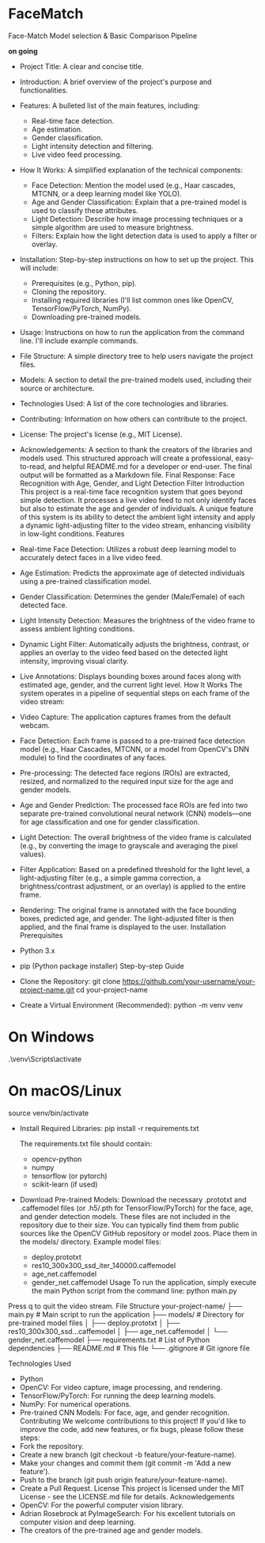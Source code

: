 # FaceMatch
Face-Match Model selection &amp; Basic Comparison Pipeline

**on going**


 * Project Title: A clear and concise title.
 * Introduction: A brief overview of the project's purpose and functionalities.
 * Features: A bulleted list of the main features, including:
   * Real-time face detection.
   * Age estimation.
   * Gender classification.
   * Light intensity detection and filtering.
   * Live video feed processing.
 * How It Works: A simplified explanation of the technical components:
   * Face Detection: Mention the model used (e.g., Haar cascades, MTCNN, or a deep learning model like YOLO).
   * Age and Gender Classification: Explain that a pre-trained model is used to classify these attributes.
   * Light Detection: Describe how image processing techniques or a simple algorithm are used to measure brightness.
   * Filters: Explain how the light detection data is used to apply a filter or overlay.
 * Installation: Step-by-step instructions on how to set up the project. This will include:
   * Prerequisites (e.g., Python, pip).
   * Cloning the repository.
   * Installing required libraries (I'll list common ones like OpenCV, TensorFlow/PyTorch, NumPy).
   * Downloading pre-trained models.
 * Usage: Instructions on how to run the application from the command line. I'll include example commands.
 * File Structure: A simple directory tree to help users navigate the project files.
 * Models: A section to detail the pre-trained models used, including their source or architecture.
 * Technologies Used: A list of the core technologies and libraries.
 * Contributing: Information on how others can contribute to the project.
 * License: The project's license (e.g., MIT License).
 * Acknowledgements: A section to thank the creators of the libraries and models used.
This structured approach will create a professional, easy-to-read, and helpful README.md for a developer or end-user. The final output will be formatted as a Markdown file.
Final Response:
Face Recognition with Age, Gender, and Light Detection Filter
Introduction
This project is a real-time face recognition system that goes beyond simple detection. It processes a live video feed to not only identify faces but also to estimate the age and gender of individuals. A unique feature of this system is its ability to detect the ambient light intensity and apply a dynamic light-adjusting filter to the video stream, enhancing visibility in low-light conditions.
Features
 * Real-time Face Detection: Utilizes a robust deep learning model to accurately detect faces in a live video feed.
 * Age Estimation: Predicts the approximate age of detected individuals using a pre-trained classification model.
 * Gender Classification: Determines the gender (Male/Female) of each detected face.
 * Light Intensity Detection: Measures the brightness of the video frame to assess ambient lighting conditions.
 * Dynamic Light Filter: Automatically adjusts the brightness, contrast, or applies an overlay to the video feed based on the detected light intensity, improving visual clarity.
 * Live Annotations: Displays bounding boxes around faces along with estimated age, gender, and the current light level.
How It Works
The system operates in a pipeline of sequential steps on each frame of the video stream:
 * Video Capture: The application captures frames from the default webcam.
 * Face Detection: Each frame is passed to a pre-trained face detection model (e.g., Haar Cascades, MTCNN, or a model from OpenCV's DNN module) to find the coordinates of any faces.
 * Pre-processing: The detected face regions (ROIs) are extracted, resized, and normalized to the required input size for the age and gender models.
 * Age and Gender Prediction: The processed face ROIs are fed into two separate pre-trained convolutional neural network (CNN) models—one for age classification and one for gender classification.
 * Light Detection: The overall brightness of the video frame is calculated (e.g., by converting the image to grayscale and averaging the pixel values).
 * Filter Application: Based on a predefined threshold for the light level, a light-adjusting filter (e.g., a simple gamma correction, a brightness/contrast adjustment, or an overlay) is applied to the entire frame.
 * Rendering: The original frame is annotated with the face bounding boxes, predicted age, and gender. The light-adjusted filter is then applied, and the final frame is displayed to the user.
Installation
Prerequisites
 * Python 3.x
 * pip (Python package installer)
Step-by-step Guide
 * Clone the Repository:
   git clone https://github.com/your-username/your-project-name.git
cd your-project-name

 * Create a Virtual Environment (Recommended):
   python -m venv venv
# On Windows
.\venv\Scripts\activate
# On macOS/Linux
source venv/bin/activate

 * Install Required Libraries:
   pip install -r requirements.txt

   The requirements.txt file should contain:
   * opencv-python
   * numpy
   * tensorflow (or pytorch)
   * scikit-learn (if used)
 * Download Pre-trained Models:
   Download the necessary .prototxt and .caffemodel files (or .h5/.pth for TensorFlow/PyTorch) for the face, age, and gender detection models. These files are not included in the repository due to their size. You can typically find them from public sources like the OpenCV GitHub repository or model zoos. Place them in the models/ directory.
   Example model files:
   * deploy.prototxt
   * res10_300x300_ssd_iter_140000.caffemodel
   * age_net.caffemodel
   * gender_net.caffemodel
Usage
To run the application, simply execute the main Python script from the command line:
python main.py

Press q to quit the video stream.
File Structure
your-project-name/
├── main.py                     # Main script to run the application
├── models/                     # Directory for pre-trained model files
│   ├── deploy.prototxt
│   ├── res10_300x300_ssd...caffemodel
│   ├── age_net.caffemodel
│   └── gender_net.caffemodel
├── requirements.txt            # List of Python dependencies
├── README.md                   # This file
└── .gitignore                  # Git ignore file

Technologies Used
 * Python
 * OpenCV: For video capture, image processing, and rendering.
 * TensorFlow/PyTorch: For running the deep learning models.
 * NumPy: For numerical operations.
 * Pre-trained CNN Models: For face, age, and gender recognition.
Contributing
We welcome contributions to this project! If you'd like to improve the code, add new features, or fix bugs, please follow these steps:
 * Fork the repository.
 * Create a new branch (git checkout -b feature/your-feature-name).
 * Make your changes and commit them (git commit -m 'Add a new feature').
 * Push to the branch (git push origin feature/your-feature-name).
 * Create a Pull Request.
License
This project is licensed under the MIT License - see the LICENSE.md file for details.
Acknowledgements
 * OpenCV: For the powerful computer vision library.
 * Adrian Rosebrock at PyImageSearch: For his excellent tutorials on computer vision and deep learning.
 * The creators of the pre-trained age and gender models.
